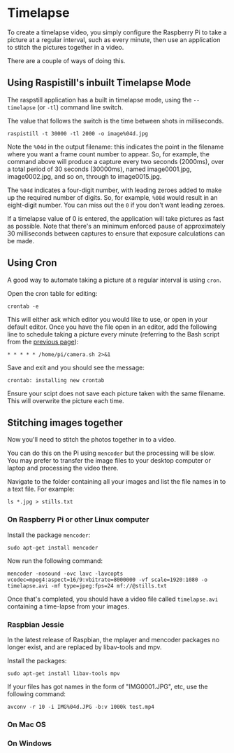 # Timelapse

To create a timelapse video, you simply configure the Raspberry Pi to take a picture at a regular interval, such as every minute, then use an application to stitch the pictures together in a video.

There are a couple of ways of doing this.

## Using Raspistill's inbuilt Timelapse Mode

The raspstill application has a built in timelapse mode, using the `--timelapse` (or `-tl`) command line switch.

The value that follows the switch is the time between shots in milliseconds.
```
raspistill -t 30000 -tl 2000 -o image%04d.jpg
```
Note the `%04d` in the output filename: this indicates the point in the filename where you want a frame count number to appear. So, for example, the command above will produce a capture every two seconds (2000ms), over a total period of 30 seconds (30000ms), named image0001.jpg, image0002.jpg, and so on, through to image0015.jpg.

The `%04d` indicates a four-digit number, with leading zeroes added to make up the required number of digits. So, for example, `%08d` would result in an eight-digit number. You can miss out the `0` if you don't want leading zeroes.

If a timelapse value of 0 is entered, the application will take pictures as fast as possible. Note that there's an minimum enforced pause of approximately 30 milliseconds between captures to ensure that exposure calculations can be made.

## Using Cron

A good way to automate taking a picture at a regular interval is using `cron`.

Open the cron table for editing:

```
crontab -e
```

This will either ask which editor you would like to use, or open in your default editor. Once you have the file open in an editor, add the following line to schedule taking a picture every minute (referring to the Bash script from the [previous page](raspistill.md)):

```
* * * * * /home/pi/camera.sh 2>&1
```

Save and exit and you should see the message:

```
crontab: installing new crontab
```

Ensure your scipt does not save each picture taken with the same filename. This will overwrite the picture each time.

## Stitching images together

Now you'll need to stitch the photos together in to a video.

You can do this on the Pi using `mencoder` but the processing will be slow. You may prefer to transfer the image files to your desktop computer or laptop and processing the video there.

Navigate to the folder containing all your images and list the file names in to a text file. For example:

```
ls *.jpg > stills.txt
```

### On Raspberry Pi or other Linux computer

Install the package `mencoder`:

```
sudo apt-get install mencoder
```

Now run the following command:

```
mencoder -nosound -ovc lavc -lavcopts vcodec=mpeg4:aspect=16/9:vbitrate=8000000 -vf scale=1920:1080 -o timelapse.avi -mf type=jpeg:fps=24 mf://@stills.txt
```

Once that's completed, you should have a video file called `timelapse.avi` containing a time-lapse from your images.

### Raspbian Jessie

In the latest release of Raspbian, the mplayer and mencoder packages no longer exist, and are replaced by libav-tools and mpv.

Install the packages:

```
sudo apt-get install libav-tools mpv
```

If your files has got names in the form of "IMG0001.JPG", etc, use the following command:

```
avconv -r 10 -i IMG%04d.JPG -b:v 1000k test.mp4
```

### On Mac OS



### On Windows
